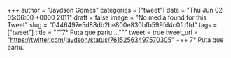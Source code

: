 
+++
author = "Jaydson Gomes"
categories = ["tweet"]
date = "Thu Jun 02 05:06:00 +0000 2011"
draft = false
image = "No media found for this Tweet"
slug = "0446497e5d88db2be800e830bfb599fd4c0fd1fd"
tags = ["tweet"]
title = """7° Puta que pariu...."""
tweet = true
tweet_url = "https://twitter.com/jaydson/status/76152563497570305"
+++
7° Puta que pariu.
